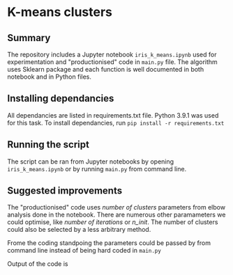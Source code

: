 # K-means clusters

## Summary
The repository includes a Jupyter notebook `iris_k_means.ipynb` used for experimentation and "productionised" code in `main.py` file. The algorithm uses Sklearn package and each function is well documented in both notebook and in Python files.

## Installing dependancies
All dependancies are listed in requirements.txt file. Python 3.9.1 was used for this task. To install dependancies, run `pip install -r requirements.txt`

## Running the script
The script can be ran from Jupyter notebooks by opening `iris_k_means.ipynb` or by running `main.py` from command line.

## Suggested improvements
The "productionised" code uses *number of clusters* parameters from elbow analysis done in the notebook. There are numerous other paramameters we could optimise, like *number of iterations* or *n_init*. The number of clusters could also be selected by a less arbitrary method.

Frome the coding standpoing the parameters could be passed by from command line instead of being hard coded in `main.py`

Output of the code is 
